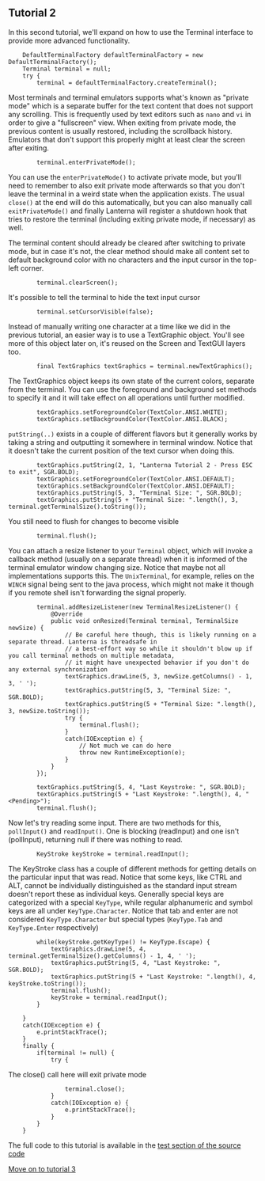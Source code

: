 Tutorial 2
---

In this second tutorial, we'll expand on how to use the Terminal interface to provide more advanced
functionality.

        DefaultTerminalFactory defaultTerminalFactory = new DefaultTerminalFactory();
        Terminal terminal = null;
        try {
            terminal = defaultTerminalFactory.createTerminal();

Most terminals and terminal emulators supports what's known as "private mode" which is a separate buffer for
the text content that does not support any scrolling. This is frequently used by text editors such as `nano`
and `vi` in order to give a "fullscreen" view. When exiting from private mode, the previous content is usually
restored, including the scrollback history. Emulators that don't support this properly might at least clear
the screen after exiting.

            terminal.enterPrivateMode();
            
You can use the `enterPrivateMode()` to activate private mode, but you'll need to remember to also exit
private mode afterwards so that you don't leave the terminal in a weird state when the application exists.
The usual `close()` at the end will do this automatically, but you can also manually call `exitPrivateMode()`
and finally Lanterna will register a shutdown hook that tries to restore the terminal (including exiting
private mode, if necessary) as well.

The terminal content should already be cleared after switching to private mode, but in case it's not, the
clear method should make all content set to default background color with no characters and the input cursor
in the top-left corner.

            terminal.clearScreen();


It's possible to tell the terminal to hide the text input cursor

            terminal.setCursorVisible(false);

Instead of manually writing one character at a time like we did in the previous tutorial, an easier way is
to use a TextGraphic object. You'll see more of this object later on, it's reused on the Screen and TextGUI
layers too.

            final TextGraphics textGraphics = terminal.newTextGraphics();

The TextGraphics object keeps its own state of the current colors, separate from the terminal. You can use
the foreground and background set methods to specify it and it will take effect on all operations until
further modified.

            textGraphics.setForegroundColor(TextColor.ANSI.WHITE);
            textGraphics.setBackgroundColor(TextColor.ANSI.BLACK);

`putString(..)` exists in a couple of different flavors but it generally works by taking a string and
outputting it somewhere in terminal window. Notice that it doesn't take the current position of the text
cursor when doing this.

            textGraphics.putString(2, 1, "Lanterna Tutorial 2 - Press ESC to exit", SGR.BOLD);
            textGraphics.setForegroundColor(TextColor.ANSI.DEFAULT);
            textGraphics.setBackgroundColor(TextColor.ANSI.DEFAULT);
            textGraphics.putString(5, 3, "Terminal Size: ", SGR.BOLD);
            textGraphics.putString(5 + "Terminal Size: ".length(), 3, terminal.getTerminalSize().toString());

You still need to flush for changes to become visible

            terminal.flush();

You can attach a resize listener to your `Terminal` object, which will invoke a callback method (usually on a
separate thread) when it is informed of the terminal emulator window changing size. Notice that maybe not
all implementations supports this. The `UnixTerminal`, for example, relies on the `WINCH` signal being sent to
the java process, which might not make it though if you remote shell isn't forwarding the signal properly.

            terminal.addResizeListener(new TerminalResizeListener() {
                @Override
                public void onResized(Terminal terminal, TerminalSize newSize) {
                    // Be careful here though, this is likely running on a separate thread. Lanterna is threadsafe in 
                    // a best-effort way so while it shouldn't blow up if you call terminal methods on multiple metadata, 
                    // it might have unexpected behavior if you don't do any external synchronization
                    textGraphics.drawLine(5, 3, newSize.getColumns() - 1, 3, ' ');
                    textGraphics.putString(5, 3, "Terminal Size: ", SGR.BOLD);
                    textGraphics.putString(5 + "Terminal Size: ".length(), 3, newSize.toString());
                    try {
                        terminal.flush();
                    }
                    catch(IOException e) {
                        // Not much we can do here
                        throw new RuntimeException(e);
                    }
                }
            });

            textGraphics.putString(5, 4, "Last Keystroke: ", SGR.BOLD);
            textGraphics.putString(5 + "Last Keystroke: ".length(), 4, "<Pending>");
            terminal.flush();

Now let's try reading some input. There are two methods for this, `pollInput()` and `readInput()`. One is
blocking (readInput) and one isn't (pollInput), returning null if there was nothing to read.

            KeyStroke keyStroke = terminal.readInput();

The KeyStroke class has a couple of different methods for getting details on the particular input that was
read. Notice that some keys, like CTRL and ALT, cannot be individually distinguished as the standard input
stream doesn't report these as individual keys. Generally special keys are categorized with a special
`KeyType`, while regular alphanumeric and symbol keys are all under `KeyType.Character`. Notice that tab and
enter are not considered `KeyType.Character` but special types (`KeyType.Tab` and `KeyType.Enter` respectively)

            while(keyStroke.getKeyType() != KeyType.Escape) {
                textGraphics.drawLine(5, 4, terminal.getTerminalSize().getColumns() - 1, 4, ' ');
                textGraphics.putString(5, 4, "Last Keystroke: ", SGR.BOLD);
                textGraphics.putString(5 + "Last Keystroke: ".length(), 4, keyStroke.toString());
                terminal.flush();
                keyStroke = terminal.readInput();
            }

        }
        catch(IOException e) {
            e.printStackTrace();
        }
        finally {
            if(terminal != null) {
                try {

The close() call here will exit private mode

                    terminal.close();
                }
                catch(IOException e) {
                    e.printStackTrace();
                }
            }
        }

The full code to this tutorial is available in the [test section of the source code](https://github.com/mabe02/lanterna/blob/master/src/test/java/com/googlecode/lanterna/tutorial/Tutorial02.java)

[Move on to tutorial 3](Tutorial03.md)